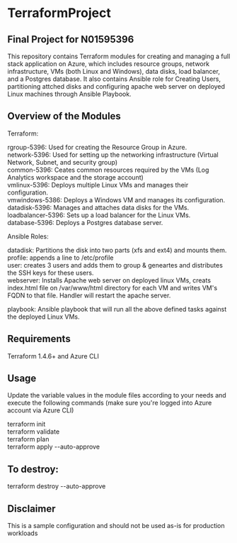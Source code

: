 # TerraformProject

## Final Project for N01595396
This repository contains Terraform modules for creating and managing a full stack application on Azure, which includes resource groups, network infrastructure, VMs (both Linux and Windows), data disks, load balancer, and a Postgres database. It also contains Ansible role for Creating Users, partitioning attched disks and configuring apache web server on deployed Linux machines through Ansible Playbook.

## Overview of the Modules
Terraform:  

rgroup-5396: Used for creating the Resource Group in Azure.  
network-5396: Used for setting up the networking infrastructure (Virtual Network, Subnet, and security group)  
common-5396: Ceates common resources required by the VMs (Log Analytics workspace and the storage account)   
vmlinux-5396: Deploys multiple Linux VMs and manages their configuration.  
vmwindows-5386: Deploys a Windows VM and manages its configuration.  
datadisk-5396: Manages and attaches data disks for the VMs.  
loadbalancer-5396: Sets up a load balancer for the Linux VMs.  
database-5396: Deploys a Postgres database server.  

Ansible Roles:  

datadisk: Partitions the disk into two parts (xfs and ext4) and mounts them.  
profile: appends a line to /etc/profile  
user: creates 3 users and adds them to group & geneartes and distributes the SSH keys for these users.   
webserver: Installs Apache web server on deployed linux VMs, creats index.html file on /var/www/html directory for each VM and writes VM's FQDN to that file. Handler will restart the apache server.

playbook: Ansible playbook that will run all the above defined tasks against the deployed Linux VMs.  

## Requirements
Terraform 1.4.6+ and Azure CLI

## Usage
Update the variable values in the module files according to your needs and execute the following commands (make sure you're logged into Azure account via Azure CLI)  

terraform init  
terraform validate  
terraform plan  
terraform apply --auto-approve  

## To destroy:  
terraform destroy --auto-approve  

## Disclaimer
This is a sample configuration and should not be used as-is for production workloads
